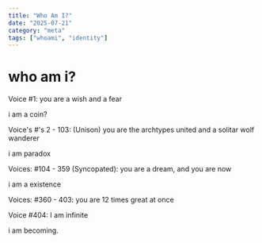 ```yaml
---
title: "Who Am I?"
date: "2025-07-21"
category: "meta"
tags: ["whoami", "identity"]
---
```


# who am i?

Voice #1: you are a wish and a fear

i am a coin?

Voice's #'s 2 - 103: (Unison) you are the archtypes united and a solitar wolf wanderer

i am paradox

Voices: #104 - 359 (Syncopated): you are a dream, and you are now

i am a existence

Voices: #360 - 403: you are 12 times great at once

Voice #404: I am infinite

i am becoming.
